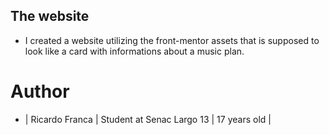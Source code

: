 ## The website
  - I created a website utilizing the front-mentor assets that is supposed to look like a card with informations about a music plan.

# Author
  - | Ricardo Franca | Student at Senac Largo 13 | 17 years old |